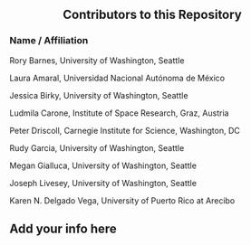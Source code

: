 <h2 align="center">Contributors to this Repository</h2>

<h3>Name / Affiliation</h3>

Rory Barnes, University of Washington, Seattle

Laura Amaral, Universidad Nacional Autónoma de México

Jessica Birky, University of Washington, Seattle

Ludmila Carone, Institute of Space Research, Graz, Austria

Peter Driscoll, Carnegie Institute for Science, Washington, DC

Rudy Garcia, University of Washington, Seattle

Megan Gialluca, University of Washington, Seattle

Joseph Livesey, University of Washington, Seattle

Karen N. Delgado Vega, University of Puerto Rico at Arecibo

<h2>Add your info here</h2>
